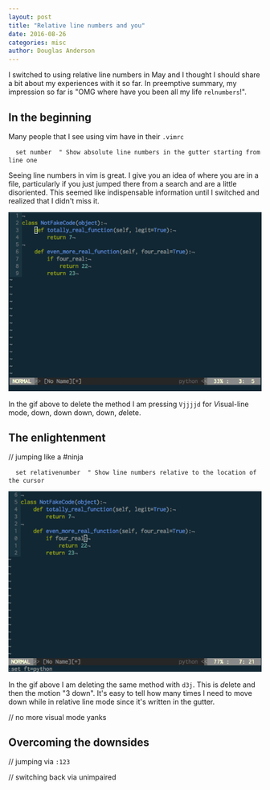 ```yaml
---
layout: post
title: "Relative line numbers and you"
date: 2016-08-26
categories: misc
author: Douglas Anderson
---
```


I switched to using relative line numbers in May and I thought I should share a
bit about my experiences with it so far. In preemptive summary, my impression
so far is "OMG where have you been all my life `relnumbers`!".

## In the beginning

Many people that I see using vim have in their `.vimrc`

``` VimL
  set number  " Show absolute line numbers in the gutter starting from line one
```

Seeing line numbers in vim is great. I give you an idea of where you are in a
file, particularly if you just jumped there from a search and are a little
disoriented. This seemed like indispensable information until I switched and
realized that I didn't miss it.

![Absolute line numbers](/static/img/relative_line_numbers_absolute.gif)

In the gif above to delete the method I am pressing `Vjjjjd` for
*V*isual-line mode, down, down down, down, *d*elete.

## The enlightenment

// jumping like a #ninja

``` VimL
  set relativenumber  " Show line numbers relative to the location of the cursor
```

![Relative line numbers](/static/img/relative_line_numbers_relative.gif)

In the gif above I am deleting the same method with `d3j`. This is *d*elete and
then the motion "3 down". It's easy to tell how many times I need to move down
while in relative line mode since it's written in the gutter.

// no more visual mode yanks

## Overcoming the downsides

// jumping via `:123`

// switching back via unimpaired
